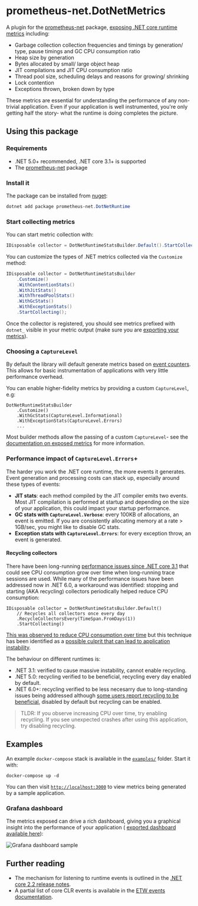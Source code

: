# prometheus-net.DotNetMetrics
A plugin for the [prometheus-net](https://github.com/prometheus-net/prometheus-net) package, [exposing .NET core runtime metrics](docs/metrics-exposed.md) including:
- Garbage collection collection frequencies and timings by generation/ type, pause timings and GC CPU consumption ratio
- Heap size by generation
- Bytes allocated by small/ large object heap
- JIT compilations and JIT CPU consumption ratio
- Thread pool size, scheduling delays and reasons for growing/ shrinking
- Lock contention
- Exceptions thrown, broken down by type

These metrics are essential for understanding the performance of any non-trivial application. Even if your application is well instrumented, you're only getting half the story- what the runtime is doing completes the picture.

## Using this package
### Requirements
- .NET 5.0+ recommended, .NET core 3.1+ is supported 
- The [prometheus-net](https://github.com/prometheus-net/prometheus-net) package

### Install it
The package can be installed from [nuget](https://www.nuget.org/packages/prometheus-net.DotNetRuntime):
```powershell
dotnet add package prometheus-net.DotNetRuntime
```

### Start collecting metrics
You can start metric collection with:
```csharp
IDisposable collector = DotNetRuntimeStatsBuilder.Default().StartCollecting()
```

You can customize the types of .NET metrics collected via the `Customize` method:
```csharp
IDisposable collector = DotNetRuntimeStatsBuilder
	.Customize()
	.WithContentionStats()
	.WithJitStats()
	.WithThreadPoolStats()
	.WithGcStats()
	.WithExceptionStats()
	.StartCollecting();
```

Once the collector is registered, you should see metrics prefixed with `dotnet_` visible in your metric output (make sure you are [exporting your metrics](https://github.com/prometheus-net/prometheus-net#http-handler)).

### Choosing a `CaptureLevel`
By default the library will default generate metrics based on [event counters](https://docs.microsoft.com/en-us/dotnet/core/diagnostics/event-counters). This allows for basic instrumentation of applications with very little performance overhead. 

You can enable higher-fidelity metrics by providing a custom `CaptureLevel`, e.g:
```
DotNetRuntimeStatsBuilder
	.Customize()
	.WithGcStats(CaptureLevel.Informational)
	.WithExceptionStats(CaptureLevel.Errors)
	...
```

Most builder methods allow the passing of a custom `CaptureLevel`- see the [documentation on exposed metrics](docs/metrics-exposed.md) for more information.

### Performance impact of `CaptureLevel.Errors`+
The harder you work the .NET core runtime, the more events it generates. Event generation and processing costs can stack up, especially around these types of events:
- **JIT stats**: each method compiled by the JIT compiler emits two events. Most JIT compilation is performed at startup and depending on the size of your application, this could impact your startup performance.
- **GC stats with `CaptureLevel.Verbose`**: every 100KB of allocations, an event is emitted. If you are consistently allocating memory at a rate > 1GB/sec, you might like to disable GC stats.
- **Exception stats with `CaptureLevel.Errors`**: for every exception throw, an event is generated.

#### Recycling collectors
There have been long-running [performance issues since .NET core 3.1](https://github.com/dotnet/runtime/issues/43985#issuecomment-800629516) that could see CPU consumption grow over time when long-running trace sessions are used. 
While many of the performance issues have been addressed now in .NET 6.0, a workaround was identified: stopping and starting (AKA recycling) collectors periodically helped reduce CPU consumption:
```
IDisposable collector = DotNetRuntimeStatsBuilder.Default()
	// Recycles all collectors once every day
	.RecycleCollectorsEvery(TimeSpan.FromDays(1))
	.StartCollecting()
```

[This was observed to reduce CPU consumption over time](https://github.com/djluck/prometheus-net.DotNetRuntime/issues/6#issuecomment-784540220) but this technique has been identified as a [possible culprit that can lead
to application instability](https://github.com/djluck/prometheus-net.DotNetRuntime/issues/72). 

The behaviour on different runtimes is:
- .NET 3.1: verified to cause massive instability, cannot enable recycling.
- .NET 5.0: recycling verified to be beneficial, recycling every day enabled by default.
- .NET 6.0+: recycling verified to be less necesarry due to long-standing issues being addressed although [some users report recycling to be beneficial](https://github.com/djluck/prometheus-net.DotNetRuntime/pull/73#issuecomment-1308558226), 
  disabled by default but recycling can be enabled.
  
> TLDR: If you observe increasing CPU over time, try enabling recycling. If you see unexpected crashes after using this application, try disabling recycling.


## Examples
An example `docker-compose` stack is available in the [`examples/`](examples/) folder. Start it with:

```
docker-compose up -d
```

You can then visit [`http://localhost:3000`](http://localhost:3000) to view metrics being generated by a sample application.

### Grafana dashboard
The metrics exposed can drive a rich dashboard, giving you a graphical insight into the performance of your application ( [exported dashboard available here](examples/grafana/provisioning/dashboards/NET_runtime_metrics_dashboard.json)):

![Grafana dashboard sample](docs/grafana-example.PNG)

## Further reading 
- The mechanism for listening to runtime events is outlined in the [.NET core 2.2 release notes](https://docs.microsoft.com/en-us/dotnet/core/whats-new/dotnet-core-2-2#core).
- A partial list of core CLR events is available in the [ETW events documentation](https://docs.microsoft.com/en-us/dotnet/framework/performance/clr-etw-events).